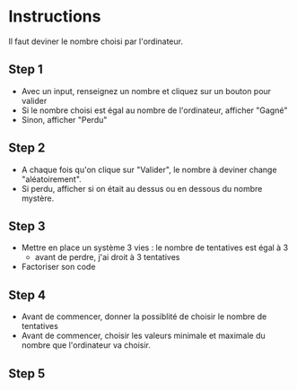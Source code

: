 # Instructions
Il faut deviner le nombre choisi par l'ordinateur.


## Step 1
* Avec un input, renseignez un nombre et cliquez sur un bouton pour valider
* Si le nombre choisi est égal au nombre de l'ordinateur, afficher "Gagné"
* Sinon, afficher "Perdu"

## Step 2
* A chaque fois qu'on clique sur "Valider", le nombre à deviner change "aléatoirement".
* Si perdu, afficher si on était au dessus ou en dessous du nombre mystère.


## Step 3
* Mettre en place un système 3 vies : le nombre de tentatives est égal à 3
	* avant de perdre, j'ai droit à 3 tentatives
* Factoriser son code

## Step 4
* Avant de commencer, donner la possiblité de choisir le nombre de tentatives
* Avant de commencer, choisir les valeurs minimale et maximale du nombre que l'ordinateur va choisir.

## Step 5
